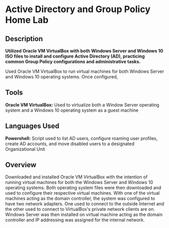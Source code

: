 # Active Directory and Group Policy Home Lab

## Description

**Utilized Oracle VM VirtualBox with both Windows Server and Windows 10 ISO files to install and configure Active Directory (AD), practicing common Group Policy configurations and administrative tasks.**

Used Oracle VM VirtualBox to run virtual machines for both Windows Server and Windows 10 operating systems. Once configured, 

## Tools

**Oracle VM VirtualBox:** Used to virtualize both a Window Server operating system and a Windows 10 operating system as a guest machine

## Languages Used

**Powershell:** Script used to list AD users, configure roaming user profiles, create AD accounts, and move disabled users to a designated Organizational Unit

## Overview

Downloaded and installed Oracle VM VirtualBox with the intention of running virtual machines for both the Windows Server and Windows 10 operating systems. Both operating system files were then downloaded and used to configure their respective virtual machines. With one of the virtual machines acting as the domain controller, the system was configured to have two network adapters. One used to connect to the outside Internet and the other used to connect to VirtualBox's private network clients are on. Windows Server was then installed on virtual machine acting as the domain controller and IP addressing was assigned for the internal network. 
